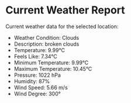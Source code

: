 # Current Weather Report
Current weather data for the selected location:
- Weather Condition: Clouds
- Description: broken clouds
- Temperature: 9.99°C
- Feels Like: 7.34°C
- Minimum Temperature: 9.99°C
- Maximum Temperature: 10.45°C
- Pressure: 1022 hPa
- Humidity: 87%
- Wind Speed: 5.66 m/s
- Wind Degree: 300°

